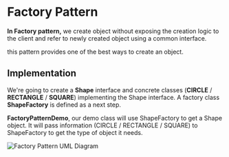 # Factory Pattern

__In Factory pattern,__ we create object without exposing the creation logic to the client and refer to newly created object using a common interface.

this pattern provides one of the best ways to create an object.

## Implementation

We're going to create a __Shape__ interface and concrete classes (__CIRCLE__ / __RECTANGLE__ / __SQUARE__) implementing the Shape interface. A factory class __ShapeFactory__ is defined as a next step.

__FactoryPatternDemo__, our demo class will use ShapeFactory to get a Shape object. It will pass information (CIRCLE / RECTANGLE / SQUARE) to ShapeFactory to get the type of object it needs.

![Factory Pattern UML Diagram](https://www.tutorialspoint.com/design_pattern/images/factory_pattern_uml_diagram.jpg)
